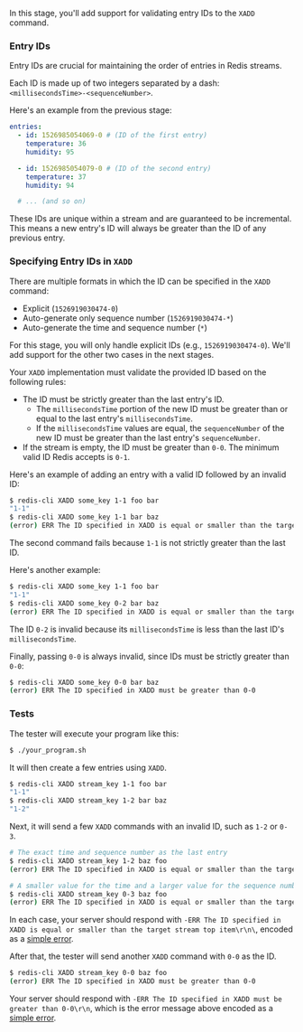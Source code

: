 In this stage, you'll add support for validating entry IDs to the `XADD` command.

### Entry IDs

Entry IDs are crucial for maintaining the order of entries in Redis streams.

Each ID is made up of two integers separated by a dash: `<millisecondsTime>-<sequenceNumber>`.

Here's an example from the previous stage:

```yaml
entries:
  - id: 1526985054069-0 # (ID of the first entry)
    temperature: 36
    humidity: 95

  - id: 1526985054079-0 # (ID of the second entry)
    temperature: 37
    humidity: 94

  # ... (and so on)
```

These IDs are unique within a stream and are guaranteed to be incremental. This means a new entry's ID will always be greater than the ID of any previous entry.

### Specifying Entry IDs in `XADD`

There are multiple formats in which the ID can be specified in the `XADD` command:

- Explicit (`1526919030474-0`)
- Auto-generate only sequence number (`1526919030474-*`)
- Auto-generate the time and sequence number (`*`)

For this stage, you will only handle explicit IDs (e.g., `1526919030474-0`). We'll add support for the other two cases in the next stages.

Your `XADD` implementation must validate the provided ID based on the following rules:

- The ID must be strictly greater than the last entry's ID.
  - The `millisecondsTime` portion of the new ID must be greater than or equal to the last entry's `millisecondsTime`.
  - If the `millisecondsTime` values are equal, the `sequenceNumber` of the new ID must be greater than the last entry's `sequenceNumber`.
- If the stream is empty, the ID must be greater than `0-0`. The minimum valid ID Redis accepts is `0-1`.

Here's an example of adding an entry with a valid ID followed by an invalid ID:

```bash
$ redis-cli XADD some_key 1-1 foo bar
"1-1"
$ redis-cli XADD some_key 1-1 bar baz
(error) ERR The ID specified in XADD is equal or smaller than the target stream top item
```

The second command fails because `1-1` is not strictly greater than the last ID.

Here's another example:

```bash
$ redis-cli XADD some_key 1-1 foo bar
"1-1"
$ redis-cli XADD some_key 0-2 bar baz
(error) ERR The ID specified in XADD is equal or smaller than the target stream top item
```

The ID `0-2` is invalid because its `millisecondsTime` is less than the last ID's `millisecondsTime`.

Finally, passing `0-0` is always invalid, since IDs must be strictly greater than `0-0`:

```bash
$ redis-cli XADD some_key 0-0 bar baz
(error) ERR The ID specified in XADD must be greater than 0-0
```

### Tests

The tester will execute your program like this:

```bash
$ ./your_program.sh
```

It will then create a few entries using `XADD`.

```bash
$ redis-cli XADD stream_key 1-1 foo bar
"1-1"
$ redis-cli XADD stream_key 1-2 bar baz
"1-2"
```

Next, it will send a few `XADD` commands with an invalid ID, such as `1-2` or `0-3`. 

```bash
# The exact time and sequence number as the last entry
$ redis-cli XADD stream_key 1-2 baz foo
(error) ERR The ID specified in XADD is equal or smaller than the target stream top item

# A smaller value for the time and a larger value for the sequence number
$ redis-cli XADD stream_key 0-3 baz foo
(error) ERR The ID specified in XADD is equal or smaller than the target stream top item
```

In each case, your server should respond with `-ERR The ID specified in XADD is equal or smaller than the target stream top item\r\n\`, encoded as a
[simple error](https://redis.io/docs/latest/develop/reference/protocol-spec/#simple-errors).

After that, the tester will send another `XADD` command with `0-0` as the ID.

```bash
$ redis-cli XADD stream_key 0-0 baz foo
(error) ERR The ID specified in XADD must be greater than 0-0
```

Your server should respond with `-ERR The ID specified in XADD must be greater than 0-0\r\n`, which is the error message above encoded as a
[simple error](https://redis.io/docs/latest/develop/reference/protocol-spec/#simple-errors).
